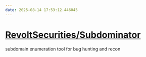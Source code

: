 ```yaml
---
date: 2025-08-14 17:53:12.446045
---
```


# [RevoltSecurities/Subdominator](https://github.com/RevoltSecurities/Subdominator)

subdomain enumeration tool for bug hunting and recon
